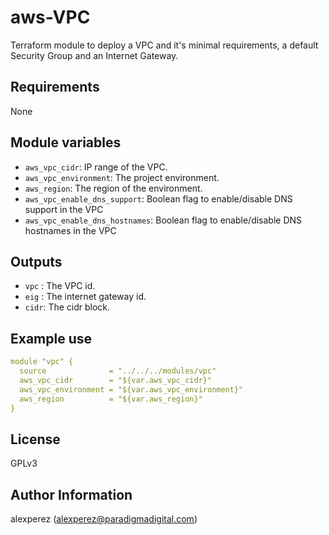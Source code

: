 # aws-VPC

Terraform module to deploy a VPC and it's minimal requirements, a default Security Group and an Internet Gateway.

## Requirements

None

## Module variables

* `aws_vpc_cidr`: IP range of the VPC.
* `aws_vpc_environment`: The project environment.
* `aws_region`: The region of the environment.
* `aws_vpc_enable_dns_support`: Boolean flag to enable/disable DNS support in the VPC
* `aws_vpc_enable_dns_hostnames`: Boolean flag to enable/disable DNS hostnames in the VPC

## Outputs

* `vpc` : The VPC id.
* `eig` : The internet gateway id.
* `cidr`: The cidr block.

## Example use

```yaml
module "vpc" {
  source              = "../../../modules/vpc"
  aws_vpc_cidr        = "${var.aws_vpc_cidr}"
  aws_vpc_environment = "${var.aws_vpc_environment}"
  aws_region          = "${var.aws_region}"
}
```

## License
GPLv3

## Author Information
alexperez (alexperez@paradigmadigital.com)
